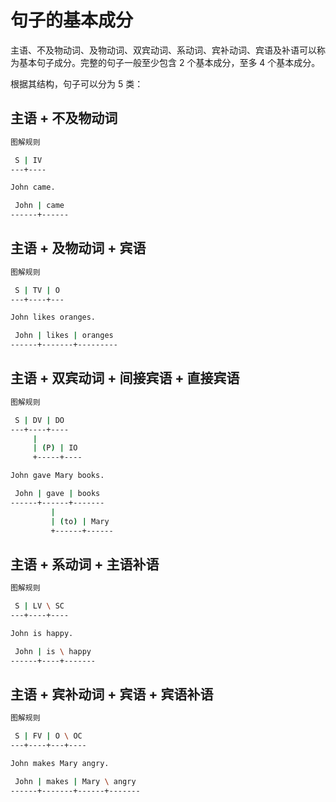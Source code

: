 # 句子的基本成分

主语、不及物动词、及物动词、双宾动词、系动词、宾补动词、宾语及补语可以称为基本句子成分。完整的句子一般至少包含 2 个基本成分，至多 4 个基本成分。

根据其结构，句子可以分为 5 类：

## 主语 + 不及物动词

```bash
图解规则

 S | IV
---+----
```

```bash
John came.

 John | came
------+------
```

## 主语 + 及物动词 + 宾语

```bash
图解规则

 S | TV | O
---+----+---
```

```bash
John likes oranges.

 John | likes | oranges
------+-------+---------
```

## 主语 + 双宾动词 + 间接宾语 + 直接宾语

```bash
图解规则

 S | DV | DO
---+----+----
     |
     | (P) | IO
     +-----+---- 
```

```bash
John gave Mary books.

 John | gave | books
------+------+-------
         |
         | (to) | Mary
         +------+------ 
```

## 主语 + 系动词 + 主语补语

```bash
图解规则

 S | LV \ SC
---+----+----
```

```bash
John is happy.

 John | is \ happy
------+----+-------
```

## 主语 + 宾补动词 + 宾语 + 宾语补语

```bash
图解规则

 S | FV | O \ OC
---+----+---+----
```

```bash
John makes Mary angry.

 John | makes | Mary \ angry
------+-------+------+-------
```